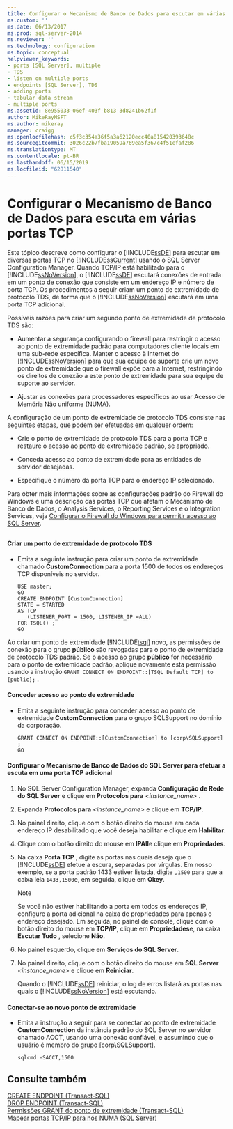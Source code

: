 ```yaml
---
title: Configurar o Mecanismo de Banco de Dados para escutar em várias portas TCP | Microsoft Docs
ms.custom: ''
ms.date: 06/13/2017
ms.prod: sql-server-2014
ms.reviewer: ''
ms.technology: configuration
ms.topic: conceptual
helpviewer_keywords:
- ports [SQL Server], multiple
- TDS
- listen on multiple ports
- endpoints [SQL Server], TDS
- adding ports
- tabular data stream
- multiple ports
ms.assetid: 8e955033-06ef-403f-b813-3d8241b62f1f
author: MikeRayMSFT
ms.author: mikeray
manager: craigg
ms.openlocfilehash: c5f3c354a36f5a3a62120ecc40a815420393648c
ms.sourcegitcommit: 3026c22b7fba19059a769ea5f367c4f51efaf286
ms.translationtype: MT
ms.contentlocale: pt-BR
ms.lasthandoff: 06/15/2019
ms.locfileid: "62811540"
---
```

# <a name="configure-the-database-engine-to-listen-on-multiple-tcp-ports"></a>Configurar o Mecanismo de Banco de Dados para escuta em várias portas TCP
  Este tópico descreve como configurar o [!INCLUDE[ssDE](../../includes/ssde-md.md)] para escutar em diversas portas TCP no [!INCLUDE[ssCurrent](../../includes/sscurrent-md.md)] usando o SQL Server Configuration Manager. Quando TCP/IP está habilitado para o [!INCLUDE[ssNoVersion](../../includes/ssnoversion-md.md)], o [!INCLUDE[ssDE](../../includes/ssde-md.md)] escutará conexões de entrada em um ponto de conexão que consiste em um endereço IP e número de porta TCP. Os procedimentos a seguir criam um ponto de extremidade de protocolo TDS, de forma que o [!INCLUDE[ssNoVersion](../../includes/ssnoversion-md.md)] escutará em uma porta TCP adicional.  
  
 Possíveis razões para criar um segundo ponto de extremidade de protocolo TDS são:  
  
-   Aumentar a segurança configurando o firewall para restringir o acesso ao ponto de extremidade padrão para computadores cliente locais em uma sub-rede específica. Manter o acesso à Internet do [!INCLUDE[ssNoVersion](../../includes/ssnoversion-md.md)] para que sua equipe de suporte crie um novo ponto de extremidade que o firewall expõe para a Internet, restringindo os direitos de conexão a este ponto de extremidade para sua equipe de suporte ao servidor.  
  
-   Ajustar as conexões para processadores específicos ao usar Acesso de Memória Não uniforme (NUMA).  
  
 A configuração de um ponto de extremidade de protocolo TDS consiste nas seguintes etapas, que podem ser efetuadas em qualquer ordem:  
  
-   Crie o ponto de extremidade de protocolo TDS para a porta TCP e restaure o acesso ao ponto de extremidade padrão, se apropriado.  
  
-   Conceda acesso ao ponto de extremidade para as entidades de servidor desejadas.  
  
-   Especifique o número da porta TCP para o endereço IP selecionado.  
  
 Para obter mais informações sobre as configurações padrão do Firewall do Windows e uma descrição das portas TCP que afetam o Mecanismo de Banco de Dados, o Analysis Services, o Reporting Services e o Integration Services, veja [Configurar o Firewall do Windows para permitir acesso ao SQL Server](../../sql-server/install/configure-the-windows-firewall-to-allow-sql-server-access.md).  
  
##  <a name="SSMSProcedure"></a>  
  
#### <a name="to-create-a-tds-endpoint"></a>Criar um ponto de extremidade de protocolo TDS  
  
-   Emita a seguinte instrução para criar um ponto de extremidade chamado **CustomConnection** para a porta 1500 de todos os endereços TCP disponíveis no servidor.  
  
    ```  
    USE master;  
    GO  
    CREATE ENDPOINT [CustomConnection]  
    STATE = STARTED  
    AS TCP  
       (LISTENER_PORT = 1500, LISTENER_IP =ALL)  
    FOR TSQL() ;  
    GO  
    ```  
  
 Ao criar um ponto de extremidade [!INCLUDE[tsql](../../includes/tsql-md.md)] novo, as permissões de conexão para o grupo **público** são revogadas para o ponto de extremidade de protocolo TDS padrão. Se o acesso ao grupo **público** for necessário para o ponto de extremidade padrão, aplique novamente esta permissão usando a instrução `GRANT CONNECT ON ENDPOINT::[TSQL Default TCP] to [public];` .  
  
#### <a name="to-grant-access-to-the-endpoint"></a>Conceder acesso ao ponto de extremidade  
  
-   Emita a seguinte instrução para conceder acesso ao ponto de extremidade **CustomConnection** para o grupo SQLSupport no domínio da corporação.  
  
    ```  
    GRANT CONNECT ON ENDPOINT::[CustomConnection] to [corp\SQLSupport] ;  
    GO  
    ```  
  
#### <a name="to-configure-the-sql-server-database-engine-to-listen-on-an-additional-tcp-port"></a>Configurar o Mecanismo de Banco de Dados do SQL Server para efetuar a escuta em uma porta TCP adicional  
  
1.  No SQL Server Configuration Manager, expanda **Configuração de Rede do SQL Server** e clique em **Protocolos para** _<instance_name>_ .  
  
2.  Expanda **Protocolos para** _<instance_name>_ e clique em **TCP/IP**.  
  
3.  No painel direito, clique com o botão direito do mouse em cada endereço IP desabilitado que você deseja habilitar e clique em **Habilitar**.  
  
4.  Clique com o botão direito do mouse em **IPAll**e clique em **Propriedades**.  
  
5.  Na caixa **Porta TCP** , digite as portas nas quais deseja que o [!INCLUDE[ssDE](../../includes/ssde-md.md)] efetue a escura, separadas por vírgulas. Em nosso exemplo, se a porta padrão 1433 estiver listada, digite `,1500` para que a caixa leia `1433,1500`e, em seguida, clique em **Okey**.  
  
    > [!NOTE]  
    >  Se você não estiver habilitando a porta em todos os endereços IP, configure a porta adicional na caixa de propriedades para apenas o endereço desejado. Em seguida, no painel de console, clique com o botão direito do mouse em **TCP/IP**, clique em **Propriedades**e, na caixa **Escutar Tudo** , selecione **Não**.  
  
6.  No painel esquerdo, clique em **Serviços do SQL Server**.  
  
7.  No painel direito, clique com o botão direito do mouse em **SQL Server** _<instance_name>_ e clique em **Reiniciar**.  
  
     Quando o [!INCLUDE[ssDE](../../includes/ssde-md.md)] reiniciar, o log de erros listará as portas nas quais o [!INCLUDE[ssNoVersion](../../includes/ssnoversion-md.md)] está escutando.  
  
#### <a name="to-connect-to-the-new-endpoint"></a>Conectar-se ao novo ponto de extremidade  
  
-   Emita a instrução a seguir para se conectar ao ponto de extremidade **CustomConnection** da instância padrão do SQL Server no servidor chamado ACCT, usando uma conexão confiável, e assumindo que o usuário é membro do grupo [corp\SQLSupport].  
  
    ```  
    sqlcmd -SACCT,1500  
    ```  
  
## <a name="see-also"></a>Consulte também  
 [CREATE ENDPOINT &#40;Transact-SQL&#41;](/sql/t-sql/statements/create-endpoint-transact-sql)   
 [DROP ENDPOINT &#40;Transact-SQL&#41;](/sql/t-sql/statements/drop-endpoint-transact-sql)   
 [Permissões GRANT do ponto de extremidade &#40;Transact-SQL&#41;](/sql/t-sql/statements/grant-endpoint-permissions-transact-sql)   
 [Mapear portas TCP/IP para nós NUMA &#40;SQL Server&#41;](map-tcp-ip-ports-to-numa-nodes-sql-server.md)  
  
  
